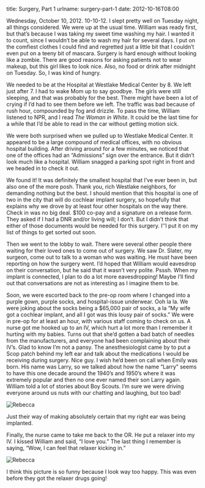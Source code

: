 title: Surgery, Part 1
urlname: surgery-part-1
date: 2012-10-16T08:00

Wednesday, October 10, 2012. 10-10-12. I slept pretty well on Tuesday night, all
things considered. We were up at the usual time. William was ready first, but
that&#x02bc;s because I was taking my sweet time washing my hair. I wanted it to
count, since I wouldn&#x02bc;t be able to wash my hair for several days. I put
on the comfiest clothes I could find and regretted just a little bit that I
couldn&#x02bc;t even put on a teeny bit of mascara. Surgery is hard enough
without looking like a zombie. There are good reasons for asking patients not to
wear makeup, but this girl likes to look nice. Also, no food or drink after
midnight on Tuesday. So, I was kind of hungry.

We needed to be at the Hospital at Westlake Medical Center by 8. We left just
after 7. I had to wake Mom up to say goodbye. The girls were still sleeping, and
that was probably for the best. There might have been a lot of crying if
I&#x02bc;d had to see them before we left. The traffic was bad because of rush
hour, compounded by fog and drizzle. To pass the time, William listened to NPR,
and I read _The Woman in White_. It could be the last time for a while that
I&#x02bc;d be able to read in the car without getting motion sick.

We were both surprised when we pulled up to Westlake Medical Center. It appeared
to be a large compound of medical offices, with no obvious hospital building.
After driving around for a few minutes, we noticed that one of the offices had
an &ldquo;Admissions&rdquo; sign over the entrance. But it didn&#x02bc;t look
much like a hospital. William snagged a parking spot right in front and we
headed in to check it out.

We found it! It was definitely the smallest hospital that I&#x02bc;ve ever been
in, but also one of the more posh. Thank you, rich Westlake neighbors, for
demanding nothing but the best. I should mention that this hospital is one of
two in the city that will do cochlear implant surgery, so hopefully that
explains why we drove by at least four other hospitals on the way there. Check
in was no big deal. $100 co-pay and a signature on a release form. They asked if
I had a DNR and/or living will; I don&#x02bc;t. But I didn&#x02bc;t think that
either of those documents would be needed for this surgery. I'&#x02bc;l put it
on my list of things to get sorted out soon.

Then we went to the lobby to wait. There were several other people there waiting
for their loved ones to come out of surgery. We saw Dr. Slater, my surgeon, come
out to talk to a woman who was waiting. He must have been reporting on how the
surgery went. I&#x02bc;d hoped that William would eavesdrop on their
conversation, but he said that it wasn&#x02bc;t very polite. Psssh. When my
implant is connected, I plan to do a lot more eavesdropping! Maybe I&#x02bc;ll
find out that conversations are not as interesting as I imagine them to be.

Soon, we were escorted back to the pre-op room where I changed into a purple
gown, purple socks, and hospital-issue underwear. Ooh la la. We were joking
about the socks being a $65,000 pair of socks, a la &ldquo;My wife got a
cochlear implant, and all I got was this lousy pair of socks.&rdquo; We were in
pre-op for at least an hour, with various staff coming to check on us. A nurse
got me hooked up to an IV, which hurt a lot more than I remember it hurting with
my babies. Turns out that she&#x02bc;d gotten a bad batch of needles from the
manufacturers, and everyone had been complaining about their IV&#x02bc;s. Glad
to know I&#x02bc;m not a pansy. The anesthesiologist came by to put a Scop patch
behind my left ear and talk about the medications I would be receiving during
surgery. Nice guy. I wish he&#x02bc;d been on call when Emily was born. His name
was Larry, so we talked about how the name &ldquo;Larry&rdquo; seems to have
this one decade around the 1940&#x02bc;s and 1950&#x02bc;s where it was
extremely popular and then no one ever named their son Larry again. William told
a lot of stories about Boy Scouts. I&#x02bc;m sure we were driving everyone
around us nuts with our chatting and laughing, but too bad!

![Rebecca][a]

[a]: {static}/images/2012-10-10-right-ear.jpg

Just their way of making absolutely certain that my right ear was being
implanted.

Finally, the nurse came to take me back to the OR. He put a relaxer into my IV.
I kissed William and said, &ldquo;I love you.&rdquo; The last thing I remember
is saying, &ldquo;Wow, I can feel that relaxer kicking in.&rdquo;

![Rebecca][b]

[b]: {static}/images/2012-10-10-rebecca-happy.jpg

I think this picture is so funny because I look way too happy. This was even
before they got the relaxer drugs going!
